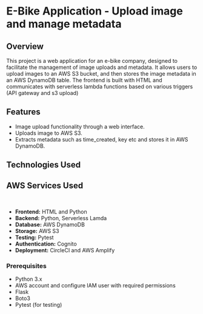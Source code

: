 # E-Bike Application - Upload image and manage metadata

## Overview
This project is a web application for an e-bike company, designed to facilitate the management of image uploads and metadata. It allows users to upload images to an AWS S3 bucket, and then stores the image metadata in an AWS DynamoDB table. The frontend is built with HTML and communicates with serverless lambda functions based on various triggers (API gateway and s3 upload)

## Features
- Image upload functionality through a web interface.
- Uploads image to AWS S3.
- Extracts metadata such as time_created, key etc and stores it in AWS DynamoDB.

## Technologies Used

## AWS Services Used
‭

- **Frontend:** HTML and Python
- **Backend:** Python, Serverless Lamda
- **Database:** AWS DynamoDB
- **Storage:** AWS S3
- **Testing:** Pytest
- **Authentication:** Cognito
- **Deployment:** CircleCI and AWS Amplify

### Prerequisites
- Python 3.x
- AWS account and configure IAM user with required permissions
- Flask
- Boto3
- Pytest (for testing)
